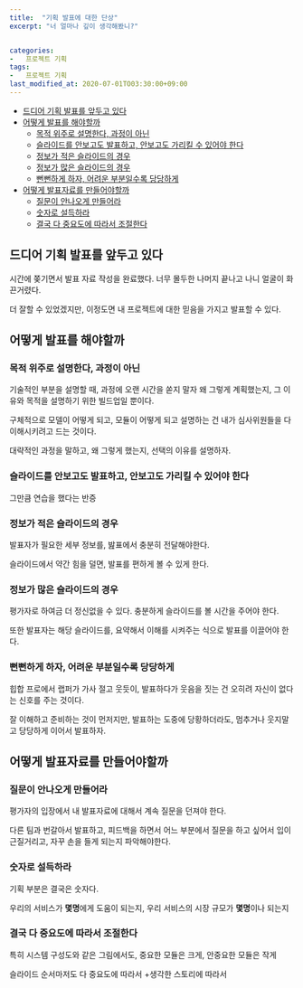 ```yaml
---
title:  "기획 발표에 대한 단상"
excerpt: "너 얼마나 깊이 생각해봤니?"


categories:
-   프로젝트 기획
tags:
-   프로젝트 기획
last_modified_at: 2020-07-01TO03:30:00+09:00
---
```


- [드디어 기획 발표를 앞두고 있다](#드디어-기획-발표를-앞두고-있다)
- [어떻게 발표를 해야할까](#어떻게-발표를-해야할까)
  - [목적 위주로 설명한다, 과정이 아닌](#목적-위주로-설명한다-과정이-아닌)
  - [슬라이드를 안보고도 발표하고, 안보고도 가리킬 수 있어야 한다](#슬라이드를-안보고도-발표하고-안보고도-가리킬-수-있어야-한다)
  - [정보가 적은 슬라이드의 경우](#정보가-적은-슬라이드의-경우)
  - [정보가 많은 슬라이드의 경우](#정보가-많은-슬라이드의-경우)
  - [뻔뻔하게 하자, 어려운 부분일수록 당당하게](#뻔뻔하게-하자-어려운-부분일수록-당당하게)
- [어떻게 발표자료를 만들어야할까](#어떻게-발표자료를-만들어야할까)
  - [질문이 안나오게 만들어라](#질문이-안나오게-만들어라)
  - [숫자로 설득하라](#숫자로-설득하라)
  - [결국 다 중요도에 따라서 조절한다](#결국-다-중요도에-따라서-조절한다)

## 드디어 기획 발표를 앞두고 있다

시간에 쫒기면서 발표 자료 작성을 완료했다.
너무 몰두한 나머지 끝나고 나니 얼굴이 화끈거렸다.

더 잘할 수 있었겠지만,
이정도면 내 프로젝트에 대한 믿음을 가지고 발표할 수 있다.

## 어떻게 발표를 해야할까

### 목적 위주로 설명한다, 과정이 아닌

기술적인 부분을 설명할 때,
과정에 오랜 시간을 쏟지 말자
왜 그렇게 계획했는지,
그 이유와 목적을 설명하기 위한 빌드업일 뿐이다.

구체적으로 모델이 어떻게 되고, 모듈이 어떻게 되고 설명하는 건
내가 심사위원들을 다 이해시키려고 드는 것이다.

대략적인 과정을 말하고,
왜 그렇게 했는지, 선택의 이유를 설명하자.

### 슬라이드를 안보고도 발표하고, 안보고도 가리킬 수 있어야 한다

그만큼 연습을 했다는 반증

### 정보가 적은 슬라이드의 경우

발표자가 필요한 세부 정보를,
밢표에서 충분히 전달해야한다.

슬라이드에서 약간 힘을 덜면,
발표를 편하게 볼 수 있게 한다.

### 정보가 많은 슬라이드의 경우

평가자로 하여금 더 정신없을 수 있다.
충분하게 슬라이드를 볼 시간을 주어야 한다.

또한 발표자는 해당 슬라이드를,
요약해서 이해를 시켜주는 식으로
발표를 이끌어야 한다.

### 뻔뻔하게 하자, 어려운 부분일수록 당당하게

힙합 프로에서 랩퍼가 가사 절고 웃듯이,
발표하다가 웃음을 짓는 건 오히려 자신이 없다는 신호를 주는 것이다.

잘 이해하고 준비하는 것이 먼저지만,
발표하는 도중에 당황하더라도,
멈추거나 웃지말고 당당하게 이어서 발표하자.

## 어떻게 발표자료를 만들어야할까

### 질문이 안나오게 만들어라

평가자의 입장에서 내 발표자료에 대해서 계속 질문을 던져야 한다.

다른 팀과 번갈아서 발표하고, 피드백을 하면서 어느 부분에서 질문을 하고 싶어서
입이 근질거리고, 자꾸 손을 들게 되는지 파악해야한다.

### 숫자로 설득하라

기획 부분은 결국은 숫자다.

우리의 서비스가 **몇명**에게 도움이 되는지,
우리 서비스의 시장 규모가 **몇명**이나 되는지

### 결국 다 중요도에 따라서 조절한다

특히 시스템 구성도와 같은 그림에서도,
중요한 모듈은 크게,
안중요한 모듈은 작게

슬라이드 순서마저도 다 중요도에 따라서
+생각한 스토리에 따라서
